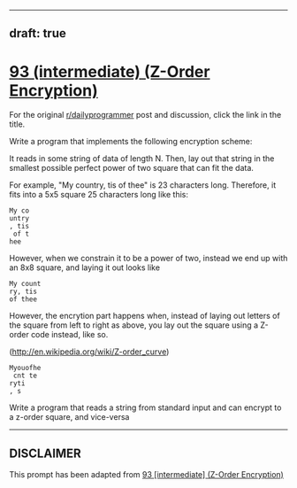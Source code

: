---
draft: true
----

# [93 (intermediate) (Z-Order Encryption)](https://www.reddit.com/r/dailyprogrammer/comments/z3a6v/8302012_challenge_93_intermediate_zorder/)

For the original [r/dailyprogrammer](https://www.reddit.com/r/dailyprogrammer/) post and discussion, click the link in the title.

Write a program that implements the following encryption scheme:

It reads in some string of data of length N.  Then, lay out that string in the smallest possible perfect power of two square that can fit the data.

For example, "My country, tis of thee" is 23 characters long.  Therefore, it fits into a 5x5 square 25 characters long like this:


```
My co
untry
, tis
 of t
hee
```
However, when we constrain it to be a power of two, instead we end up with an 8x8 square, and laying it out looks like


```
My count
ry, tis 
of thee
```
However, the encrytion part happens when, instead of laying out letters of the square from left to right as above, you lay out 
the square using a Z-order code instead, like so.

(http://en.wikipedia.org/wiki/Z-order_curve)

```
Myouofhe
 cnt te 
ryti
, s
```
Write a program that reads a string from standard input and can encrypt to a z-order square, and vice-versa


----
## **DISCLAIMER**
This prompt has been adapted from [93 [intermediate] (Z-Order Encryption)](https://www.reddit.com/r/dailyprogrammer/comments/z3a6v/8302012_challenge_93_intermediate_zorder/
)

